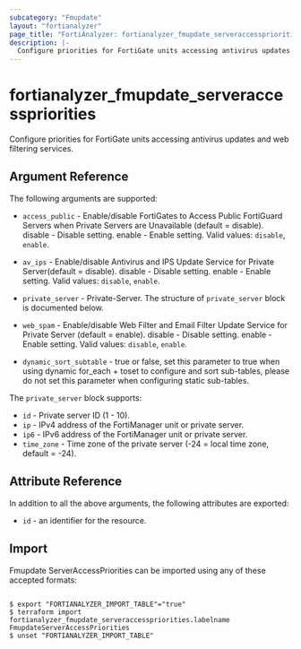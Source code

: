 ```yaml
---
subcategory: "Fmupdate"
layout: "fortianalyzer"
page_title: "FortiAnalyzer: fortianalyzer_fmupdate_serveraccesspriorities"
description: |-
  Configure priorities for FortiGate units accessing antivirus updates and web filtering services.
---
```


# fortianalyzer_fmupdate_serveraccesspriorities
Configure priorities for FortiGate units accessing antivirus updates and web filtering services.

## Argument Reference


The following arguments are supported:


* `access_public` - Enable/disable FortiGates to Access Public FortiGuard Servers when Private Servers are Unavailable (default = disable). disable - Disable setting. enable - Enable setting. Valid values: `disable`, `enable`.

* `av_ips` - Enable/disable Antivirus and IPS Update Service for Private Server(default = disable). disable - Disable setting. enable - Enable setting. Valid values: `disable`, `enable`.

* `private_server` - Private-Server. The structure of `private_server` block is documented below.
* `web_spam` - Enable/disable Web Filter and Email Filter Update Service for Private Server (default = enable). disable - Disable setting. enable - Enable setting. Valid values: `disable`, `enable`.

* `dynamic_sort_subtable` - true or false, set this parameter to true when using dynamic for_each + toset to configure and sort sub-tables, please do not set this parameter when configuring static sub-tables.

The `private_server` block supports:

* `id` - Private server ID (1 - 10).
* `ip` - IPv4 address of the FortiManager unit or private server.
* `ip6` - IPv6 address of the FortiManager unit or private server.
* `time_zone` - Time zone of the private server (-24 = local time zone, default = -24).


## Attribute Reference

In addition to all the above arguments, the following attributes are exported:
* `id` - an identifier for the resource.

## Import

Fmupdate ServerAccessPriorities can be imported using any of these accepted formats:
```

$ export "FORTIANALYZER_IMPORT_TABLE"="true"
$ terraform import fortianalyzer_fmupdate_serveraccesspriorities.labelname FmupdateServerAccessPriorities
$ unset "FORTIANALYZER_IMPORT_TABLE"
```

